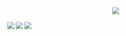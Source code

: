 <h1 align="center"> <a href="https://blog.xxfer.cn/"> <img src="https://readme-typing-svg.demolab.com?font=Fira+Code&pause=1000&width=435&lines=console.log(%22Hello%2C%20World%22);小李今天又在努力变强鸭~&center=true&size=27"> </a> </h1>


<img src="https://quotes-github-readme.vercel.app/api?type=horizontal&theme=dark" />
<img src="https://img.shields.io/badge/-HTML5-E34F26?style=flat-square&logo=html5&logoColor=white" />
<img src="https://stats.justsong.cn/api/leetcode/?username=quanpeng&theme=dark"/>
